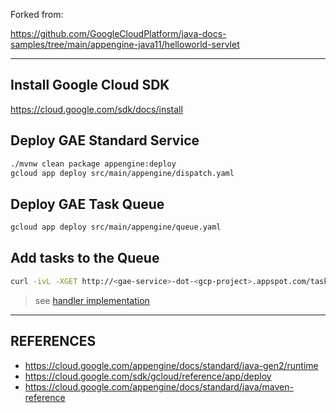 Forked from: 

https://github.com/GoogleCloudPlatform/java-docs-samples/tree/main/appengine-java11/helloworld-servlet

---

## Install Google Cloud SDK

https://cloud.google.com/sdk/docs/install

## Deploy GAE Standard Service

```sh
./mvnw clean package appengine:deploy
gcloud app deploy src/main/appengine/dispatch.yaml
```

## Deploy GAE Task Queue 

```sh
gcloud app deploy src/main/appengine/queue.yaml
```

## Add tasks to the Queue

```sh
curl -ivL -XGET http://<gae-service>-dot-<gcp-project>.appspot.com/task/push
```

> see [handler implementation](src/main/java/com/example/appengine/PushTask.java)

---

## REFERENCES

- https://cloud.google.com/appengine/docs/standard/java-gen2/runtime
- https://cloud.google.com/sdk/gcloud/reference/app/deploy
- https://cloud.google.com/appengine/docs/standard/java/maven-reference
